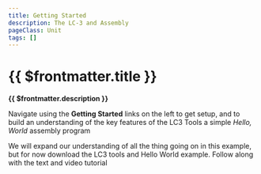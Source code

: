```yaml
---
title: Getting Started
description: The LC-3 and Assembly
pageClass: Unit
tags: []
---
```


# {{ $frontmatter.title }}
**{{ $frontmatter.description }}**

Navigate using the **Getting Started** links on the left to get setup, and to build an understanding of the key features of the LC3 Tools a simple *Hello, World* assembly program

We will expand our understanding of all the thing going on in this example, but for now download the LC3 tools and Hello World example. Follow along with the text and video tutorial